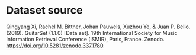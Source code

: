 # Dataset source
Qingyang Xi, Rachel M. Bittner, Johan Pauwels, Xuzhou Ye, & Juan P. Bello. (2019). GuitarSet (1.1.0) [Data set]. 19th International Society for Music Information Retrieval Conference (ISMIR), Paris, France. Zenodo. https://doi.org/10.5281/zenodo.3371780